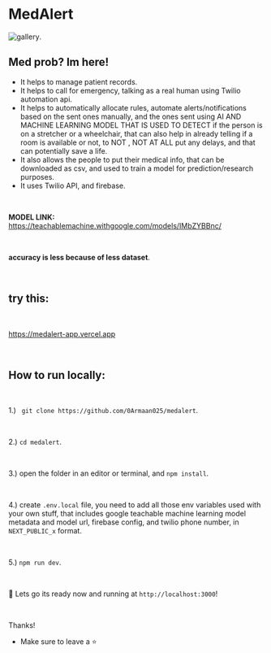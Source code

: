 # MedAlert

![gallery](https://github.com/user-attachments/assets/3fbd3d7e-6608-43b9-b113-23e397f4c97a).


## Med prob? Im here!

- It helps to manage patient records.
- It helps to call for emergency, talking as a real human using Twilio automation api.
- It helps to automatically allocate rules, automate alerts/notifications based on the sent ones manually, and the ones sent using AI AND MACHINE LEARNING MODEL THAT IS USED TO DETECT if the person is on a stretcher or a wheelchair, that can also help in already telling if a room is available or not, to NOT , NOT AT ALL put any delays, and that can potentially save a life.
- It also allows the people to put their medical info, that can be downloaded as csv, and used to train a model for prediction/research purposes.
- It uses Twilio API, and firebase.

<br/>

**MODEL LINK:** https://teachablemachine.withgoogle.com/models/IMbZYBBnc/

<br/>

**accuracy is less because of less dataset**.

<br/>

## try this: 

<br/>

https://medalert-app.vercel.app

<br/>

## How to run locally:

<br/>

1.) `` git clone https://github.com/0Armaan025/medalert``.

<br/>

2.) `` cd medalert ``.

<br/>

3.) open the folder in an editor or terminal, and `` npm install ``.

<br/>

4.) create ``.env.local`` file, you need to add all those env variables used with your own stuff, that includes google teachable machine learning model metadata and model url, firebase config, and twilio phone number, in ``NEXT_PUBLIC_x`` format.

<br/>

5.) ``npm run dev``.

<br/>

🥳 Lets go its ready now and running at ``http://localhost:3000``!

<br/>

Thanks!
 - Make sure to leave a ⭐
